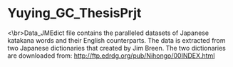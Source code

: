 # Yuying_GC_ThesisPrjt


<\br>Data_JMEdict file contains the paralleled datasets of Japanese katakana words and their English counterparts.
The data is extracted from two Japanese dictionaries that created by Jim Breen.
The two dictionaries are downloaded from: http://ftp.edrdg.org/pub/Nihongo/00INDEX.html
